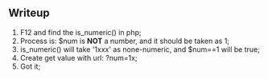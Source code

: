 ## Writeup
1. F12 and find the is_numeric() in php;
2. Process is: $num is **NOT** a number, and it should be taken as 1;
3. is_numeric() will take '1xxx' as none-numeric, and $num==1 will be true;
4. Create get value with url: ?num=1x;
5. Got it;